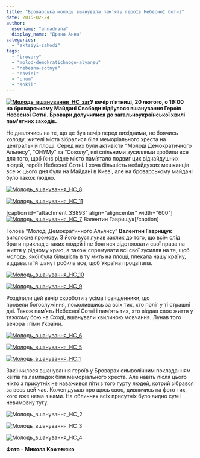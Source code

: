 ```yaml
---
title: "Броварська молодь вшанувала пам'ять героїв Небесної Сотні"
date: 2015-02-24
author: 
  username: "annadrana"
  display_name: "Драна Анна"
categories: 
  - "aktsiyi-zahodi"
tags: 
  - "brovary"
  - "molod-demokratichnogo-alyansu"
  - "nebesna-sotnya"
  - "novini"
  - "onum"
  - "sokil"
---
```


**[![Молодь_вшанування_НС_заг](https://mpz.brovary.org/wp-content/uploads/2015/02/Molod_vshanuvannya-NS_zag.jpg)](https://mpz.brovary.org/wp-content/uploads/2015/02/Molod_vshanuvannya-NS_zag.jpg)У вечір п’ятниці, 20 лютого, о 19:00 на броварському Майдані Свободи відбулося вшанування Героїв Небесної Сотні. Бровари долучилися до загальноукраїнської хвилі пам'ятних заходів.**

Не дивлячись на те, що це був вечір перед вихідними, не боячись холоду, жителі міста зібралися біля меморіального хреста на центральній площі. Серед них були активісти “Молоді Демократичного Альянсу”, “ОНУМу” та “Соколу”, які спільними зусиллями зробили все для того, щоб їхнє рідне місто пам’ятало подвиг цих відчайдушних людей, героїв Небесної Сотні. І хоча більшість небайдужих мешканців все ж цього дня були на Майдані в Києві, але на броварському майдані було також людно.

[![Молодь_вшанування_НС_8](https://mpz.brovary.org/wp-content/uploads/2015/02/DSC_3236.jpg)](https://mpz.brovary.org/wp-content/uploads/2015/02/DSC_3236.jpg)

[![Молодь_вшанування_НС_11](https://mpz.brovary.org/wp-content/uploads/2015/02/DSC_3220.jpg)](https://mpz.brovary.org/wp-content/uploads/2015/02/DSC_3220.jpg)

\[caption id="attachment\_33893" align="aligncenter" width="600"\][![Молодь_вшанування_НС_7](https://mpz.brovary.org/wp-content/uploads/2015/02/DSC_3243.jpg)](https://mpz.brovary.org/wp-content/uploads/2015/02/DSC_3243.jpg) Валентин Гаврищук\[/caption\]

Голова “Молоді Демократичного Альянсу” **Валентин Гаврищук** виголосив промову. З його вуст лунав заклик до того, що всім слід брати приклад з таких людей і не боятися відстоювати свої права на життя у рідному краю, а також спрямувати всі свої зусилля на те, щоб молодь, якої була більшість в ту мить на площі, плекала нашу країну, віддавала їй шану і робила все, щоб Україна процвітала.

[![Молодь_вшанування_НС_10](https://mpz.brovary.org/wp-content/uploads/2015/02/DSC_3225.jpg)](https://mpz.brovary.org/wp-content/uploads/2015/02/DSC_3225.jpg)

[![Молодь_вшанування_НС_9](https://mpz.brovary.org/wp-content/uploads/2015/02/DSC_3228.jpg)](https://mpz.brovary.org/wp-content/uploads/2015/02/DSC_3228.jpg)

Розділили цей вечір скорботи з усіма і священники, що провели богослужіння, помолившись за всіх тих, хто поліг у ті страшні дні. Також пам’ять Небесної Сотні і пам’ять тих, хто віддав своє життя у тяжкому бою на Сході, вшанували хвилиною мовчання. Лунав того вечора і гімн України.

[![Молодь_вшанування_НС_6](https://mpz.brovary.org/wp-content/uploads/2015/02/DSC_3247.jpg)](https://mpz.brovary.org/wp-content/uploads/2015/02/DSC_3247.jpg)

[![Молодь_вшанування_НС_5](https://mpz.brovary.org/wp-content/uploads/2015/02/DSC_3249.jpg)](https://mpz.brovary.org/wp-content/uploads/2015/02/DSC_3249.jpg)

[![Молодь_вшанування_НС_1](https://mpz.brovary.org/wp-content/uploads/2015/02/DSC_3265.jpg)](https://mpz.brovary.org/wp-content/uploads/2015/02/DSC_3265.jpg)

Закінчилося вшанування героїв у Броварах символічним покладанням квітів та лампадок біля меморіального хреста. Але навіть після цього ніхто з присутніх не наважився піти з того гурту людей, котрий зібрався за весь цей час. Кожен думав про щось своє, дивлячись на фото тих, кого вже нема з нами. На обличчях всіх присутніх було видно сум і невимовну тугу.

![Молодь_вшанування_НС_2](https://mpz.brovary.org/wp-content/uploads/2015/02/DSC_3262.jpg)

![Молодь_вшанування_НС_3](https://mpz.brovary.org/wp-content/uploads/2015/02/DSC_3259.jpg)

![Молодь_вшанування_НС_4](https://mpz.brovary.org/wp-content/uploads/2015/02/DSC_3258.jpg)

**Фото - Микола Кожемяко**
